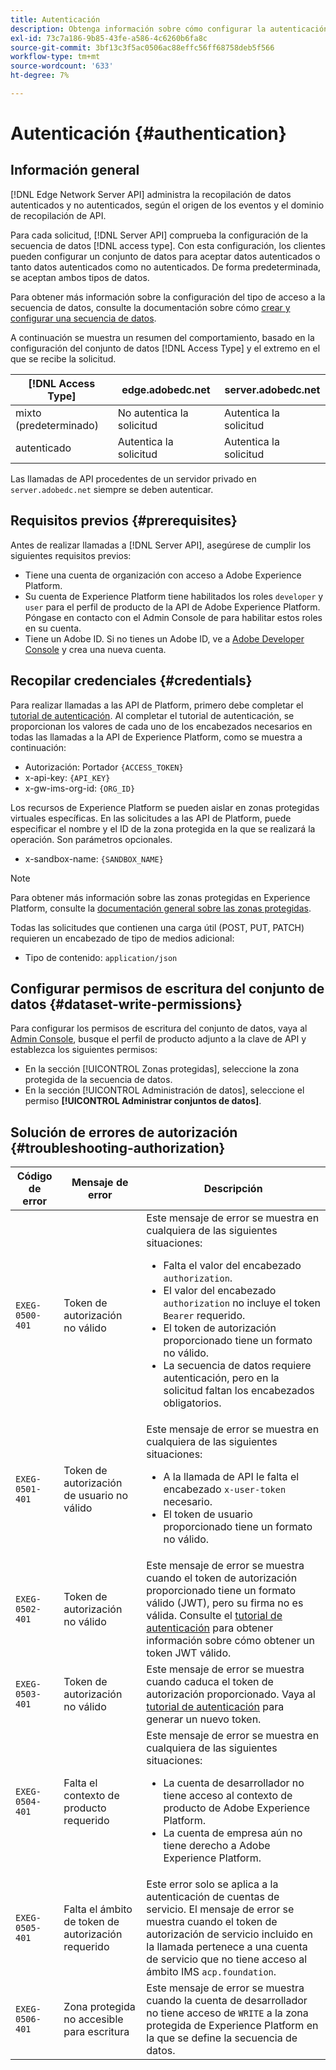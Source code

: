 ```yaml
---
title: Autenticación
description: Obtenga información sobre cómo configurar la autenticación para la API de Adobe Experience Platform Edge Network Server.
exl-id: 73c7a186-9b85-43fe-a586-4c6260b6fa8c
source-git-commit: 3bf13c3f5ac0506ac88effc56ff68758deb5f566
workflow-type: tm+mt
source-wordcount: '633'
ht-degree: 7%

---
```


# Autenticación {#authentication}

## Información general

[!DNL Edge Network Server API] administra la recopilación de datos autenticados y no autenticados, según el origen de los eventos y el dominio de recopilación de API.

Para cada solicitud, [!DNL Server API] comprueba la configuración de la secuencia de datos [!DNL access type]. Con esta configuración, los clientes pueden configurar un conjunto de datos para aceptar datos autenticados o tanto datos autenticados como no autenticados. De forma predeterminada, se aceptan ambos tipos de datos.

Para obtener más información sobre la configuración del tipo de acceso a la secuencia de datos, consulte la documentación sobre cómo [crear y configurar una secuencia de datos](../datastreams/overview.md#create).

A continuación se muestra un resumen del comportamiento, basado en la configuración del conjunto de datos [!DNL Access Type] y el extremo en el que se recibe la solicitud.

| [!DNL Access Type] | edge.adobedc.net | server.adobedc.net |
|-----------------|-------------------------------|-----------------------|
| mixto (predeterminado) | No autentica la solicitud | Autentica la solicitud |
| autenticado | Autentica la solicitud | Autentica la solicitud |

Las llamadas de API procedentes de un servidor privado en `server.adobedc.net` siempre se deben autenticar.

## Requisitos previos {#prerequisites}

Antes de realizar llamadas a [!DNL Server API], asegúrese de cumplir los siguientes requisitos previos:

* Tiene una cuenta de organización con acceso a Adobe Experience Platform.
* Su cuenta de Experience Platform tiene habilitados los roles `developer` y `user` para el perfil de producto de la API de Adobe Experience Platform. Póngase en contacto con el Admin Console de [](../access-control/home.md) para habilitar estos roles en su cuenta.
* Tiene un Adobe ID. Si no tienes un Adobe ID, ve a [Adobe Developer Console](https://developer.adobe.com/console) y crea una nueva cuenta.

## Recopilar credenciales {#credentials}

Para realizar llamadas a las API de Platform, primero debe completar el [tutorial de autenticación](../landing/api-authentication.md). Al completar el tutorial de autenticación, se proporcionan los valores de cada uno de los encabezados necesarios en todas las llamadas a la API de Experience Platform, como se muestra a continuación:

* Autorización: Portador `{ACCESS_TOKEN}`
* x-api-key: `{API_KEY}`
* x-gw-ims-org-id: `{ORG_ID}`

Los recursos de Experience Platform se pueden aislar en zonas protegidas virtuales específicas. En las solicitudes a las API de Platform, puede especificar el nombre y el ID de la zona protegida en la que se realizará la operación. Son parámetros opcionales.

* x-sandbox-name: `{SANDBOX_NAME}`

>[!NOTE]
>
>Para obtener más información sobre las zonas protegidas en Experience Platform, consulte la [documentación general sobre las zonas protegidas](../sandboxes/home.md).

Todas las solicitudes que contienen una carga útil (POST, PUT, PATCH) requieren un encabezado de tipo de medios adicional:

* Tipo de contenido: `application/json`

## Configurar permisos de escritura del conjunto de datos {#dataset-write-permissions}

Para configurar los permisos de escritura del conjunto de datos, vaya al [Admin Console](https://adminconsole.adobe.com), busque el perfil de producto adjunto a la clave de API y establezca los siguientes permisos:

* En la sección [!UICONTROL Zonas protegidas], seleccione la zona protegida de la secuencia de datos.
* En la sección [!UICONTROL Administración de datos], seleccione el permiso **[!UICONTROL Administrar conjuntos de datos]**.

## Solución de errores de autorización {#troubleshooting-authorization}

| Código de error | Mensaje de error | Descripción |
| --- | --- | --- |
| `EXEG-0500-401` | Token de autorización no válido | Este mensaje de error se muestra en cualquiera de las siguientes situaciones:  <ul><li>Falta el valor del encabezado `authorization`.</li><li>El valor del encabezado `authorization` no incluye el token `Bearer` requerido.</li><li>El token de autorización proporcionado tiene un formato no válido.</li><li>La secuencia de datos requiere autenticación, pero en la solicitud faltan los encabezados obligatorios.</li></ul> |
| `EXEG-0501-401` | Token de autorización de usuario no válido | Este mensaje de error se muestra en cualquiera de las siguientes situaciones: <ul><li>A la llamada de API le falta el encabezado `x-user-token` necesario.</li><li>El token de usuario proporcionado tiene un formato no válido.</li></ul> |
| `EXEG-0502-401` | Token de autorización no válido | Este mensaje de error se muestra cuando el token de autorización proporcionado tiene un formato válido (JWT), pero su firma no es válida. Consulte el [tutorial de autenticación](../landing/api-authentication.md) para obtener información sobre cómo obtener un token JWT válido. |
| `EXEG-0503-401` | Token de autorización no válido | Este mensaje de error se muestra cuando caduca el token de autorización proporcionado. Vaya al [tutorial de autenticación](../landing/api-authentication.md) para generar un nuevo token. |
| `EXEG-0504-401` | Falta el contexto de producto requerido | Este mensaje de error se muestra en cualquiera de las siguientes situaciones:  <ul><li>La cuenta de desarrollador no tiene acceso al contexto de producto de Adobe Experience Platform.</li><li>La cuenta de empresa aún no tiene derecho a Adobe Experience Platform.</li></ul> |
| `EXEG-0505-401` | Falta el ámbito de token de autorización requerido | Este error solo se aplica a la autenticación de cuentas de servicio. El mensaje de error se muestra cuando el token de autorización de servicio incluido en la llamada pertenece a una cuenta de servicio que no tiene acceso al ámbito IMS `acp.foundation`. |
| `EXEG-0506-401` | Zona protegida no accesible para escritura | Este mensaje de error se muestra cuando la cuenta de desarrollador no tiene acceso de `WRITE` a la zona protegida de Experience Platform en la que se define la secuencia de datos. |

